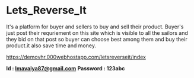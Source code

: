 # Lets_Reverse_It

It's a platform for buyer and sellers to buy and sell their product. Buyer's just post their requriement on this 
site which is visible to all the sailors and they bid on that post so buyer can choose best among them and
buy their product.it also save time and money.

https://demovhr.000webhostapp.com/letsreverseit/index

**Id       : lmavaiya87@gmail.com**
**Password : 123abc**


